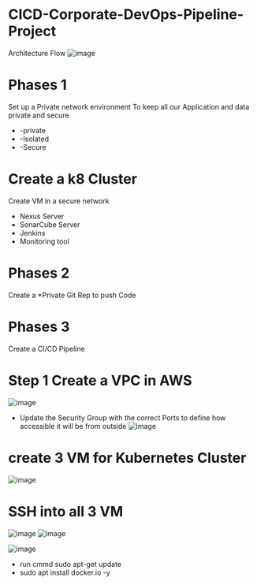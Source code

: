 # CICD-Corporate-DevOps-Pipeline-Project

Architecture Flow
![image](https://github.com/rogerbarrow/CICD-Corporate-DevOps-Pipeline-Project/assets/46138186/3c3c4ba5-7424-4f8c-af77-aae0fd5fd3b6)


# Phases 1
Set up a Private network environment To keep all our  Application and data private and secure 
* -private
* -Isolated
* -Secure 

# Create a k8 Cluster
Create VM in a secure network 
* Nexus Server
* SonarCube Server
* Jenkins
* Monitoring tool

# Phases 2
Create a 
*Private Git Rep to push Code 

# Phases 3
Create a CI/CD Pipeline

# Step 1 Create a VPC in AWS
![image](https://github.com/rogerbarrow/CICD-Corporate-DevOps-Pipeline-Project/assets/46138186/5e5687e7-0dde-4f58-8dc0-5e38c52de53a)
* Update the Security Group with the correct Ports to define how accessible it will be from outside 
![image](https://github.com/rogerbarrow/CICD-Corporate-DevOps-Pipeline-Project/assets/46138186/2405f1d3-5233-4b2d-ac6e-acc0551d3c93)

# create 3 VM for Kubernetes Cluster
![image](https://github.com/rogerbarrow/CICD-Corporate-DevOps-Pipeline-Project/assets/46138186/35a390c0-29ad-459c-b749-6e2c84390675)

# SSH into all 3 VM
![image](https://github.com/rogerbarrow/CICD-Corporate-DevOps-Pipeline-Project/assets/46138186/6f90d4a7-0060-499e-8cd5-ab5e56714fa4)
![image](https://github.com/rogerbarrow/CICD-Corporate-DevOps-Pipeline-Project/assets/46138186/3a35915f-0c6c-4746-b9d2-734c0d5e894c)

![image](https://github.com/rogerbarrow/CICD-Corporate-DevOps-Pipeline-Project/assets/46138186/90125b8a-4e5a-4400-9baf-93a9aa0ff6b0)
 * run cmmd sudo apt-get update
 * sudo apt install docker.io -y

